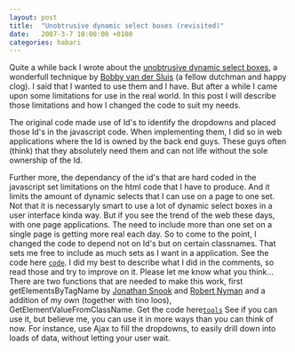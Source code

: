 ```yaml
---
layout: post
title:  "Unobtrusive dynamic select boxes (revisited)"
date:   2007-3-7 10:00:00 +0100
categories: habari
---
```

Quite a while back I wrote about the <a href="http://wnas.nl/bobbyvandersluiscom-unobtrusive-dynamic-select-boxes" title="previous article">unobtrusive dynamic select boxes</a>, a wonderfull technique by <a href="http://www.bobbyvandersluis.com/articles/unobtrusivedynamicselect.php" title="bobby van der sluis">Bobby van der Sluis</a> (a fellow dutchman and happy clog). I said that I wanted to use them and I have. But after a while I came upon some limitations for use in the real world.
In this post I will describe those limitations and how I changed the code to suit my needs.
<!--more-->The original code made use of Id's to identify the dropdowns and placed those Id's in the javascript code. When implementing them, I did so in web applications where the Id is owned by the back end guys. These guys often (think) that they absolutely need them and can not life without the sole ownership of the Id.
Further more, the dependancy of the id's that are hard coded in the javascript set limitations on the html code that I have to produce. And it limits the amount of dynamic selects that I can use on a page to one set. Not that it is necessaryly smart to use a lot of dynamic select boxes in a user interface kinda way.
But if you see the trend of the web these days, with one page applications. The need to include more than one set on a single page is getting more real each day.
So to come to the point, I changed the code to depend not on Id's but on certain classnames. That sets me free to include as much sets as I want in a application.
See the code here
<a href='http://www.wnas.nl/files/unobtrusive-drop/uds.js' title='Unobtrusive dynamic select boxes (code)'><code>code</code></a>. I did my best to describe what I did in the comments, so read those and try to improve on it. Please let me know what you think...
There are two functions that are needed to make this work, first getElementsByTagName by <a href="http://www.snook.ca/" title="jonathan snook">Jonathan Snook</a> and <a href="http://www.robertnyman.com/" title="robert nyman">Robert Nyman</a>   and a addition of my own (together with tino loos), GetElementValueFromClassName.
Get the code here<a href='http://www.wnas.nl/files/unobtrusive-drop3/tools.js' title='tools'><code>tools</code></a>
See if you can use it, but believe me, you can use it in more ways than you can think of now.
For instance, use Ajax to fill the dropdowns, to easily drill down into loads of data, without letting your user wait.
